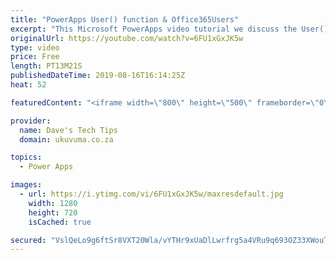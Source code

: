 ```yaml
---
title: "PowerApps User() function & Office365Users"
excerpt: "This Microsoft PowerApps video tutorial we discuss the User() function and how it is not telling you the full truth by returning the User Principle Name (UPN or Login Name) when you are expecting the email address when you call User().Email!  We show you how to get around this and also a neat trick how"
originalUrl: https://youtube.com/watch?v=6FU1xGxJK5w
type: video
price: Free
length: PT13M21S
publishedDateTime: 2019-08-16T16:14:25Z
heat: 52

featuredContent: "<iframe width=\"800\" height=\"500\" frameborder=\"0\" src=\"https://www.youtube.com/embed/6FU1xGxJK5w\" allow=\"accelerometer; autoplay; encrypted-media; gyroscope; picture-in-picture\" allowfullscreen></iframe>"

provider:
  name: Dave's Tech Tips
  domain: ukuvuma.co.za

topics:
  - Power Apps

images:
  - url: https://i.ytimg.com/vi/6FU1xGxJK5w/maxresdefault.jpg
    width: 1280
    height: 720
    isCached: true

secured: "VslQeLo9g6ftSr8VXT20Wla/vYTHr9xUaDlLwrfrg5a4VRu9q693OZ33XWouTng1mbSTpNBsSE5xGpTHBDwBFvXHOyMGV6ubBj1aqW0uTSWPar4HNmBtOAA05jBOgkf8C/VX9xNZrQDmER6e/FiXyvoXkzkmhtjbDEEJbZ4vwl7kZwsH2Wi/g9n6AX7HgdErHzBMpTkVCZ6LrJbdO65kc+eqk7+EPIQF1ISyMG8a77JYI5LTHeK9XZ0jv3r/x40DbKM5mzxjFacFmwMF8s8+CZz603/9imtt3MagmYHgSdWjUoNodGsYyEPTf0h1jaH36IZ9tlYfMKZvngHqjIx/0FCZM4lbnb2jU9OK3AYRVWc6OwpVVW84nEwzUxYQrkkT4zzUtJ/9ktu8eV6q4Z+2ONasBCMPV0bymPuRqJ1K6Pk=;NuRwXd+ZOkOp4ZVd5gPqvw=="
---
```


